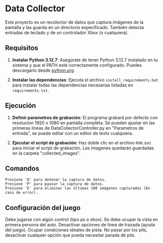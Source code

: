 # Data Collector

Este proyecto es un recolector de datos que captura imágenes de la pantalla y las guarda en un directorio especificado. También detecta entradas de teclado y de un controlador Xbox (o cualquiera).

## Requisitos

1. **Instalar Python 3.12.7**:
Asegúrate de tener Python 3.12.7 instalado en tu sistema y que el PATH esté correctamente configurado.
Puedes descargarlo desde [python.org](https://www.python.org/downloads/release/python-3127/).

2. **Instalar las dependencias**:
Ejecuta el archivo `install_requirements.bat` para instalar todas las dependencias necesarias listadas en `requirements.txt`.

## Ejecución

1. **Definir parametros de grabación**:
El programa grabará por defecto con resolucion 1920 x 1080 en pantalla completa. Se pueden ajustar en las primeras lineas de DataCollectorController.py en
"Parametros de entrada", se puede editar con un editor de texto cualquiera.


2. **Ejecutar el script de grabación**:
Haz doble clic en el archivo `RUN.bat` para iniciar el script de grabación. Las imagenes quedarán guardadas en la carpeta "collected_images".

## Comandos

    Presione 'Q' para detener la captura de datos.
    Presione 'P' para pausar la captura de datos.
    Presione 'E' para eliminar las últimas 100 imágenes capturadas (En caso de error).

## Configuración del juego
Debe jugarse con algún control (tipo ps o xbox).
Se debe ocupar la vista en primera persona del auto.
Desactivar opciones de linea de trazada (ayuda del juego).
Ocupar condiciones ideales de pista.
No pasar por los pits, desactivar cualquier opción que pueda necesitar parada de pits.

